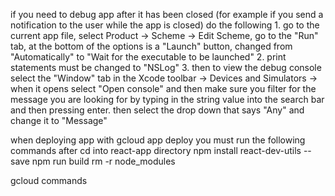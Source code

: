 if you need to debug app after it has been closed (for example if you send a notification to the user while the app is closed) do the following 1. go to the current app file, select Product -> Scheme -> Edit Scheme, go to the "Run" tab, at the bottom of the options is a "Launch" button, changed from "Automatically" to "Wait for the executable to be launched" 2. print statements must be changed to "NSLog" 3. then to view the debug console select the "Window" tab in the Xcode toolbar -> Devices and Simulators -> when it opens select "Open console" and then make sure you filter for the message you are looking for by typing in the string value into the search bar and then pressing enter. then select the drop down that says "Any" and change it to "Message"

when deploying app with gcloud app deploy you must run the following commands after cd into react-app directory
npm install react-dev-utils --save
npm run build
rm -r node_modules

gcloud commands
